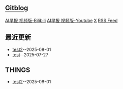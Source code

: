 ## [Gitblog](https://imjuya.github.io/gitblog/)
[AI早报 视频版-Bilibili](https://space.bilibili.com/285286947)
[AI早报 视频版-Youtube](https://www.youtube.com/@imjuya)
[X](https://x.com/imjuyaya)
[RSS Feed](https://raw.githubusercontent.com/imjuya/gitblog/master/feed.xml)

## 最近更新
- [test2](https://github.com/imjuya/gitblog/issues/3)--2025-08-01
- [test](https://github.com/imjuya/gitblog/issues/2)--2025-07-27
## THINGS

- [test2](https://github.com/imjuya/gitblog/issues/3)--2025-08-01

